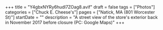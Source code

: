 +++
title = "Y4gbxNYRy6hudl7ZOag8.avif"
draft = false
tags = ["Photos"]
categories = ["Chuck E. Cheese's"]
pages = ["Natick, MA (801 Worcester St)"]
startDate = ""
description = "A street view of the store's exterior back in November 2017 before closure (PC: Google Maps)"
+++
